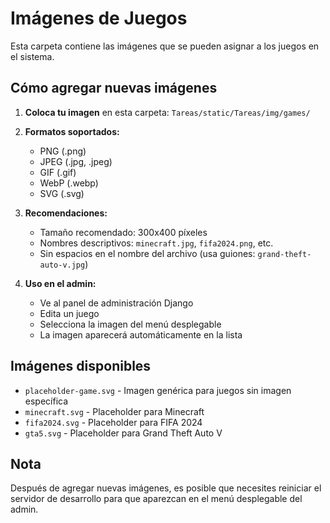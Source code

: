 # Imágenes de Juegos

Esta carpeta contiene las imágenes que se pueden asignar a los juegos en el sistema.

## Cómo agregar nuevas imágenes

1. **Coloca tu imagen** en esta carpeta: `Tareas/static/Tareas/img/games/`

2. **Formatos soportados:**
   - PNG (.png)
   - JPEG (.jpg, .jpeg)
   - GIF (.gif)
   - WebP (.webp)
   - SVG (.svg)

3. **Recomendaciones:**
   - Tamaño recomendado: 300x400 píxeles
   - Nombres descriptivos: `minecraft.jpg`, `fifa2024.png`, etc.
   - Sin espacios en el nombre del archivo (usa guiones: `grand-theft-auto-v.jpg`)

4. **Uso en el admin:**
   - Ve al panel de administración Django
   - Edita un juego
   - Selecciona la imagen del menú desplegable
   - La imagen aparecerá automáticamente en la lista

## Imágenes disponibles

- `placeholder-game.svg` - Imagen genérica para juegos sin imagen específica
- `minecraft.svg` - Placeholder para Minecraft
- `fifa2024.svg` - Placeholder para FIFA 2024
- `gta5.svg` - Placeholder para Grand Theft Auto V

## Nota

Después de agregar nuevas imágenes, es posible que necesites reiniciar el servidor de desarrollo para que aparezcan en el menú desplegable del admin.
